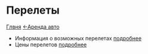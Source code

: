 # Перелеты

[Глвня](https://github.com/tolyaganzin/skyscanner-RU) [<-Аренда авто](https://github.com/tolyaganzin/skyscanner-RU/blob/master/carHire/carHire.md)

* Информация о возможных перелетах [подробнее](https://github.com/tolyaganzin/skyscanner-RU/blob/master/flights/cachePrices/flights%D0%A1achePrices.md)
* Цены перелетов [подробнее](https://github.com/tolyaganzin/skyscanner-RU/blob/master/flights/livePrices/flightsLivePrices.md)
